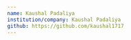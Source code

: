```yaml
---
name: Kaushal Padaliya
institution/company: Kaushal Padaliya
github: https://github.com/kaushal1717
---
```

